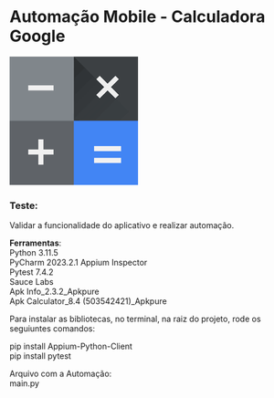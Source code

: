 # Automação Mobile - Calculadora Google  

![Logo](https://github.com/Caroline-Nietto/Automation_Mobile_Calc_Google/blob/main/calc.png)  

### Teste:   
Validar a funcionalidade do aplicativo e realizar automação.


**Ferramentas**:  
Python 3.11.5  
PyCharm 2023.2.1 
Appium Inspector  
Pytest 7.4.2  
Sauce Labs  
Apk Info_2.3.2_Apkpure  
Apk Calculator_8.4 (503542421)_Apkpure  



Para instalar as bibliotecas, no terminal, na raiz do projeto, rode os seguiuntes comandos:  

pip install Appium-Python-Client  
pip install pytest  


Arquivo com a Automação:  
main.py









